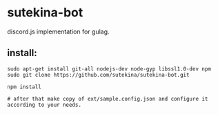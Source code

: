 # sutekina-bot
discord.js implementation for gulag.

## install:

```
sudo apt-get install git-all nodejs-dev node-gyp libssl1.0-dev npm
sudo git clone https://github.com/sutekina/sutekina-bot.git

npm install

# after that make copy of ext/sample.config.json and configure it according to your needs.
```
